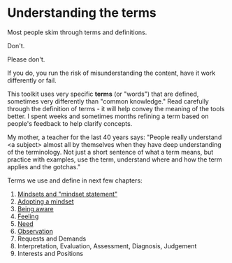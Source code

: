 # Understanding the terms

Most people skim through terms and definitions.&#x20;

Don't.

Please don't.

If you do, you run the risk of misunderstanding the content, have it work differently or fail.

This toolkit uses very specific **terms** (or "words") that are defined, sometimes very differently than "common knowledge." Read carefully through the definition of terms - it will help convey the meaning of the tools better. I spent weeks and sometimes months refining a term based on people's feedback to help clarify concepts.

My mother, a teacher for the last 40 years says: "People really understand \<a subject> almost all by themselves when they have deep understanding of the terminology. Not just a short sentence of what a term means, but practice with examples, use the term, understand where and how the term applies and the gotchas."

Terms we use and define in next few chapters:

1. [Mindsets and "mindset statement"](../mindsets/term-mindset-statements.md)
2. [Adopting a mindset](broken-reference)
3. [Being aware](../learn-a-new-language/being-aware-means-to-understand-our-momentous-internal-state.md)
4. [Feeling](../learn-a-new-language/term-feelings-are-whats-alive-inside-us.md)
5. [Need](../learn-a-new-language/term-needs-are-our-deepest-motivations-behind-anything-we-think-say-or-do.md)
6. [Observation](../learn-a-new-language/term-observation-is-something-we-can-record-on-camera-or-microphone-or-notice-of-ourselves.md)
7. Requests and Demands
8. Interpretation, Evaluation, Assessment, Diagnosis, Judgement
9. Interests and Positions



